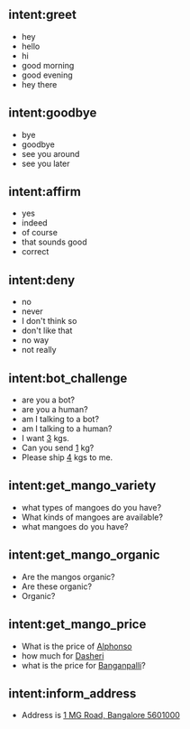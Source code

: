 ## intent:greet
- hey
- hello
- hi
- good morning
- good evening
- hey there

## intent:goodbye
- bye
- goodbye
- see you around
- see you later

## intent:affirm
- yes
- indeed
- of course
- that sounds good
- correct

## intent:deny
- no
- never
- I don't think so
- don't like that
- no way
- not really

## intent:bot_challenge
- are you a bot?
- are you a human?
- am I talking to a bot?
- am I talking to a human?
- I want [3](qty) kgs.
- Can you send [1](qty) kg?
- Please ship [4](qty) kgs to me.

## intent:get_mango_variety
- what types of mangoes do you have?
- What kinds of mangoes are available?
- what mangoes do you have?

## intent:get_mango_organic
- Are the mangos organic?
- Are these organic?
- Organic?

## intent:get_mango_price
- What is the price of [Alphonso](mango_type)
- how much for [Dasheri](mango_type)
- what is the price for [Banganpalli](address)?

## intent:inform_address
- Address is [1 MG Road, Bangalore 5601000](address)
